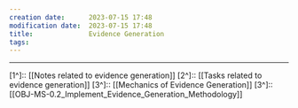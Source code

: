 ```yaml
---
creation date:		2023-07-15 17:48
modification date:	2023-07-15 17:48
title: 				Evidence Generation
tags:
---
```


---
[1^]:: [[Notes related to evidence generation]]
[2^]:: [[Tasks related to evidence generation]]
[3^]:: [[Mechanics of Evidence Generation]]
[3^]:: [[OBJ-MS-0.2_Implement_Evidence_Generation_Methodology]]

